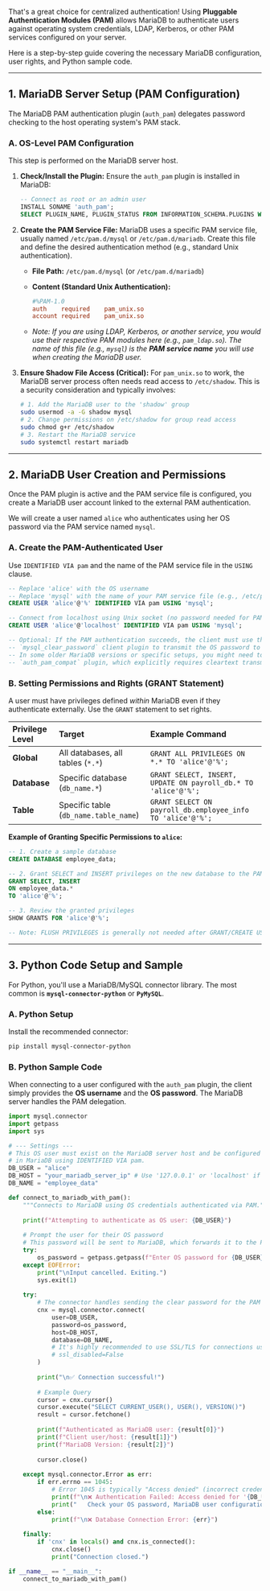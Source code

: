 That's a great choice for centralized authentication\! Using **Pluggable Authentication Modules (PAM)** allows MariaDB to authenticate users against operating system credentials, LDAP, Kerberos, or other PAM services configured on your server.

Here is a step-by-step guide covering the necessary MariaDB configuration, user rights, and Python sample code.

-----

## 1\. MariaDB Server Setup (PAM Configuration)

The MariaDB PAM authentication plugin (`auth_pam`) delegates password checking to the host operating system's PAM stack.

### A. OS-Level PAM Configuration

This step is performed on the MariaDB server host.

1.  **Check/Install the Plugin:** Ensure the `auth_pam` plugin is installed in MariaDB:

    ```sql
    -- Connect as root or an admin user
    INSTALL SONAME 'auth_pam';
    SELECT PLUGIN_NAME, PLUGIN_STATUS FROM INFORMATION_SCHEMA.PLUGINS WHERE PLUGIN_NAME = 'auth_pam';
    ```

2.  **Create the PAM Service File:** MariaDB uses a specific PAM service file, usually named `/etc/pam.d/mysql` or `/etc/pam.d/mariadb`. Create this file and define the desired authentication method (e.g., standard Unix authentication).

      * **File Path:** `/etc/pam.d/mysql` (or `/etc/pam.d/mariadb`)

      * **Content (Standard Unix Authentication):**

        ```conf
        #%PAM-1.0
        auth    required    pam_unix.so
        account required    pam_unix.so
        ```

      * *Note: If you are using LDAP, Kerberos, or another service, you would use their respective PAM modules here (e.g., `pam_ldap.so`). The name of this file (e.g., `mysql`) is the **PAM service name** you will use when creating the MariaDB user.*

3.  **Ensure Shadow File Access (Critical):** For `pam_unix.so` to work, the MariaDB server process often needs read access to `/etc/shadow`. This is a security consideration and typically involves:

    ```bash
    # 1. Add the MariaDB user to the 'shadow' group
    sudo usermod -a -G shadow mysql 
    # 2. Change permissions on /etc/shadow for group read access
    sudo chmod g+r /etc/shadow
    # 3. Restart the MariaDB service
    sudo systemctl restart mariadb
    ```

-----

## 2\. MariaDB User Creation and Permissions

Once the PAM plugin is active and the PAM service file is configured, you create a MariaDB user account linked to the external PAM authentication.

We will create a user named `alice` who authenticates using her OS password via the PAM service named `mysql`.

### A. Create the PAM-Authenticated User

Use `IDENTIFIED VIA pam` and the name of the PAM service file in the `USING` clause.

```sql
-- Replace 'alice' with the OS username
-- Replace 'mysql' with the name of your PAM service file (e.g., /etc/pam.d/mysql)
CREATE USER 'alice'@'%' IDENTIFIED VIA pam USING 'mysql';

-- Connect from localhost using Unix socket (no password needed for PAM)
CREATE USER 'alice'@'localhost' IDENTIFIED VIA pam USING 'mysql';

-- Optional: If the PAM authentication succeeds, the client must use the
-- `mysql_clear_password` client plugin to transmit the OS password to the server.
-- In some older MariaDB versions or specific setups, you might need to use the
-- `auth_pam_compat` plugin, which explicitly requires cleartext transmission.
```

### B. Setting Permissions and Rights (GRANT Statement)

A user must have privileges defined *within* MariaDB even if they authenticate externally. Use the `GRANT` statement to set rights.

| Privilege Level | Target | Example Command |
| :--- | :--- | :--- |
| **Global** | All databases, all tables (`*.*`) | `GRANT ALL PRIVILEGES ON *.* TO 'alice'@'%';` |
| **Database** | Specific database (`db_name.*`) | `GRANT SELECT, INSERT, UPDATE ON payroll_db.* TO 'alice'@'%';` |
| **Table** | Specific table (`db_name.table_name`) | `GRANT SELECT ON payroll_db.employee_info TO 'alice'@'%';` |

**Example of Granting Specific Permissions to `alice`:**

```sql
-- 1. Create a sample database
CREATE DATABASE employee_data;

-- 2. Grant SELECT and INSERT privileges on the new database to the PAM user 'alice' from any host ('%')
GRANT SELECT, INSERT
ON employee_data.*
TO 'alice'@'%';

-- 3. Review the granted privileges
SHOW GRANTS FOR 'alice'@'%';

-- Note: FLUSH PRIVILEGES is generally not needed after GRANT/CREATE USER but is harmless.
```

-----

## 3\. Python Code Setup and Sample

For Python, you'll use a MariaDB/MySQL connector library. The most common is **`mysql-connector-python`** or **`PyMySQL`**.

### A. Python Setup

Install the recommended connector:

```bash
pip install mysql-connector-python
```

### B. Python Sample Code

When connecting to a user configured with the `auth_pam` plugin, the client simply provides the **OS username** and the **OS password**. The MariaDB server handles the PAM delegation.

```python
import mysql.connector
import getpass
import sys

# --- Settings ---
# This OS user must exist on the MariaDB server host and be configured
# in MariaDB using IDENTIFIED VIA pam.
DB_USER = "alice"
DB_HOST = "your_mariadb_server_ip" # Use '127.0.0.1' or 'localhost' if running locally
DB_NAME = "employee_data"

def connect_to_mariadb_with_pam():
    """Connects to MariaDB using OS credentials authenticated via PAM."""
    
    print(f"Attempting to authenticate as OS user: {DB_USER}")
    
    # Prompt the user for their OS password
    # This password will be sent to MariaDB, which forwards it to the PAM stack.
    try:
        os_password = getpass.getpass(f"Enter OS password for {DB_USER}: ")
    except EOFError:
        print("\nInput cancelled. Exiting.")
        sys.exit(1)
        
    try:
        # The connector handles sending the clear password for the PAM plugin
        cnx = mysql.connector.connect(
            user=DB_USER,
            password=os_password,
            host=DB_HOST,
            database=DB_NAME,
            # It's highly recommended to use SSL/TLS for connections using PAM/cleartext passwords
            # ssl_disabled=False 
        )
        
        print("\n✅ Connection successful!")
        
        # Example Query
        cursor = cnx.cursor()
        cursor.execute("SELECT CURRENT_USER(), USER(), VERSION()")
        result = cursor.fetchone()
        
        print(f"Authenticated as MariaDB user: {result[0]}")
        print(f"Client user/host: {result[1]}")
        print(f"MariaDB Version: {result[2]}")
        
        cursor.close()
        
    except mysql.connector.Error as err:
        if err.errno == 1045:
            # Error 1045 is typically "Access denied" (incorrect credentials or PAM failure)
            print(f"\n❌ Authentication Failed: Access denied for '{DB_USER}'")
            print("   Check your OS password, MariaDB user configuration, and PAM service file.")
        else:
            print(f"\n❌ Database Connection Error: {err}")
    
    finally:
        if 'cnx' in locals() and cnx.is_connected():
            cnx.close()
            print("Connection closed.")

if __name__ == "__main__":
    connect_to_mariadb_with_pam()
```
